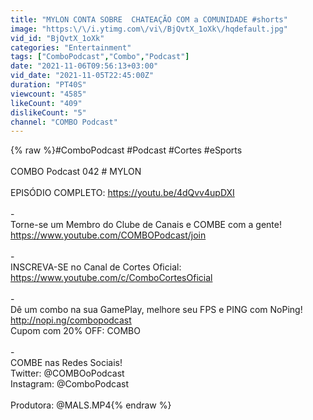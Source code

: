 ```yaml
---
title: "MYLON CONTA SOBRE  CHATEAÇÃO COM a COMUNIDADE #shorts"
image: "https:\/\/i.ytimg.com\/vi\/BjQvtX_1oXk\/hqdefault.jpg"
vid_id: "BjQvtX_1oXk"
categories: "Entertainment"
tags: ["ComboPodcast","Combo","Podcast"]
date: "2021-11-06T09:56:13+03:00"
vid_date: "2021-11-05T22:45:00Z"
duration: "PT40S"
viewcount: "4585"
likeCount: "409"
dislikeCount: "5"
channel: "COMBO Podcast"
---
```

{% raw %}#ComboPodcast #Podcast #Cortes #eSports<br /><br />COMBO Podcast 042 # MYLON<br /><br />EPISÓDIO COMPLETO: <a rel="nofollow" target="blank" href="https://youtu.be/4dQvv4upDXI">https://youtu.be/4dQvv4upDXI</a><br /><br />-<br />Torne-se um Membro do Clube de Canais e COMBE com a gente!<br /><a rel="nofollow" target="blank" href="https://www.youtube.com/COMBOPodcast/join">https://www.youtube.com/COMBOPodcast/join</a><br /><br />-<br />INSCREVA-SE no Canal de Cortes Oficial:<br /><a rel="nofollow" target="blank" href="https://www.youtube.com/c/ComboCortesOficial">https://www.youtube.com/c/ComboCortesOficial</a><br /><br />-<br />Dê um combo na sua GamePlay, melhore seu FPS e PING com NoPing! <a rel="nofollow" target="blank" href="http://nopi.ng/combopodcast">http://nopi.ng/combopodcast</a><br />Cupom com 20% OFF: COMBO<br /><br />-<br />COMBE nas Redes Sociais!<br />Twitter: @COMBOoPodcast<br />Instagram: @ComboPodcast<br /><br />Produtora: @MALS.MP4{% endraw %}

